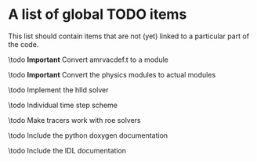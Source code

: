 # A list of global TODO items

This list should contain items that are not (yet) linked to a particular part of
the code.

\todo **Important** Convert amrvacdef.t to a module

\todo **Important** Convert the physics modules to actual modules

\todo Implement the hlld solver

\todo Individual time step scheme

\todo Make tracers work with roe solvers

\todo Include the python doxygen documentation

\todo Include the IDL documentation

